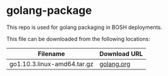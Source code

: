 golang-package
============
This repo is used for golang packaging in BOSH deployments.

This file can be downloaded from the following locations:

| Filename                   | Download URL                        |
| -------------------------- | ----------------------------------- |
| go1.10.3.linux-amd64.tar.gz | [golang.org](https://golang.org/dl) |

